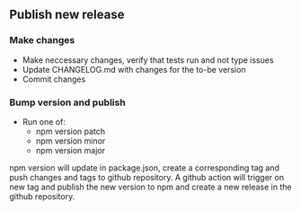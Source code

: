 ## Publish new release

### Make changes

- Make neccessary changes, verify that tests run and not type issues
- Update CHANGELOG.md with changes for the to-be version
- Commit changes

### Bump version and publish

- Run one of:
  - npm version patch
  - npm version minor
  - npm version major

npm version will update in package.json, create a corresponding tag and push changes and tags to github repository. A github action will trigger on new tag and publish the new version to npm and create a new release in the github repository.
